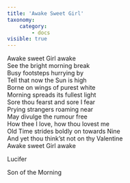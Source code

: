 ```yaml
---
title: 'Awake Sweet Girl'
taxonomy:
    category:
        - docs
visible: true
---
```


Awake sweet Girl awake    
See the bright morning break    
Busy footsteps hurrying by    
Tell that now the Sun is high    
Borne on wings of purest white    
Morning spreads its fullest light    
Sore thou fearst and sore I fear    
Prying strangers roaming near    
May divulge the rumour free    
How thee I love, how thou lovest me    
Old Time strides boldly on towards Nine    
And yet thou think’st not on thy Valentine    
Awake sweet Girl awake    
    
Lucifer    
    
Son of the Morning 